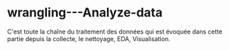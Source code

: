 # wrangling---Analyze-data
C'est toute la chaîne du traitement des données qui est évoquée dans cette partie depuis la collecte, le nettoyage, EDA, Visualisation.
